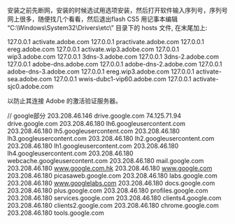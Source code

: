 安装之前先断网，安装的时候选试用选项安装，然后打开软件输入序列号，序列号网上很多，随便找几个看看，然后退出flash CS5
用记事本编辑 “C:\Windows\System32\Drivers\etc\” 目录下的 hosts 文件, 在末尾加上:

127.0.0.1 activate.adobe.com
127.0.0.1 practivate.adobe.com
127.0.0.1 ereg.adobe.com
127.0.0.1 activate.wip3.adobe.com
127.0.0.1 wip3.adobe.com
127.0.0.1 3dns-3.adobe.com
127.0.0.1 3dns-2.adobe.com
127.0.0.1 adobe-dns.adobe.com
127.0.0.1 adobe-dns-2.adobe.com
127.0.0.1 adobe-dns-3.adobe.com
127.0.0.1 ereg.wip3.adobe.com
127.0.0.1 activate-sea.adobe.com
127.0.0.1 wwis-dubc1-vip60.adobe.com
127.0.0.1 activate-sjc0.adobe.com

以防止其连接 Adobe 的激活验证服务器。


// google部分
203.208.46.146 drive.google.com 
74.125.71.94 drive.google.com
203.208.46.180 lh6.googleusercontent.com
203.208.46.180 lh5.googleusercontent.com
203.208.46.180 lh3.googleusercontent.com
203.208.46.180 lh2.googleusercontent.com
203.208.46.180 lh1.googleusercontent.com
203.208.46.180 lh4.googleusercontent.com
203.208.46.180 webcache.googleusercontent.com
203.208.46.180 mail.google.com
203.208.46.180 www.google.com.hk
203.208.46.180 www.google.com
203.208.46.180 picasaweb.google.com
203.208.46.180 labs.google.com
203.208.46.180 www.googlelabs.com
203.208.46.180 docs.google.com
203.208.46.180 plus.google.com
203.208.46.180 profiles.google.com
203.208.46.180 services.google.com
203.208.46.180 clients4.google.com
203.208.46.180 clients2.google.com
203.208.46.180 chrome.google.com
203.208.46.180 tools.google.com
